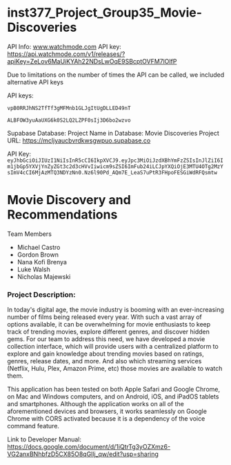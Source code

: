 # inst377_Project_Group35_Movie-Discoveries

API Info: www.watchmode.com
API key: https://api.watchmode.com/v1/releases/?apiKey=ZeLov6MaUiKYAh22NDsLwOqE9SBcptOVFM7lOlfP

Due to limitations on the number of times the API can be called, we included alternative API keys

API keys: 

`vpB0RRJhNS2TfTf3gMFMnb1GLJgItUgDLLED49nT`

`ALBFOW3yuAaUXG6k0S2LQ2LZPF0sIj3D6bo2wzvo`


Supabase Database:
    Project Name in Database: Movie Discoveries
    Project URL: https://mcljyaucbvrdkwsgwpuo.supabase.co

API Key: `eyJhbGciOiJIUzI1NiIsInR5cCI6IkpXVCJ9.eyJpc3MiOiJzdXBhYmFzZSIsInJlZiI6Im1jbGp5YXVjYnZyZGt3c2d3cHVvIiwicm9sZSI6ImFub24iLCJpYXQiOjE3MTU4OTg2MzYsImV4cCI6MjAzMTQ3NDYzNn0.Nz6l90Pd_AQm7E_LeaS7uPtR3FHpoFESGiWdRFQsmtw`





# Movie Discovery and Recommendations

Team Members 
- Michael Castro
- Gordon Brown
- Nana Kofi Brenya
- Luke Walsh
- Nicholas Majewski

### Project Description:

In today's digital age, the movie industry is booming with an ever-increasing number of films being released every year. With such a vast array of options available, it can be overwhelming for movie enthusiasts to keep track of trending movies, explore different genres, and discover hidden gems. For our team to address this need, we have developed a movie collection interface, which will provide users with a centralized platform to explore and gain knowledge about trending movies based on ratings, genres, release dates, and more. And also which streaming services (Netflix, Hulu, Plex, Amazon Prime, etc) those movies are available to watch them.

This application has been tested on both Apple Safari and Google Chrome, on Mac and Windows computers, and on Android, iOS, and iPadOS tablets and smartphones. Although the application works on all of the aforementioned devices and browsers, it works seamlessly on Google Chrome with CORS activated because it is a dependency of the voice command feature.

Link to Developer Manual: https://docs.google.com/document/d/1iQtrTg3yOZXmz6-VG2anxBNhbfzD5CX85O8qGllj_qw/edit?usp=sharing
